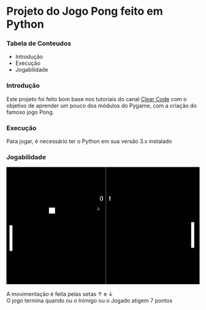 # Projeto do Jogo Pong feito em Python

### Tabela de Conteudos
* Introdução
* Execução
* Jogabilidade

### Introdução
<p>Este projeto foi feito bom base nos tutoriais do canal 
<a href="https://www.youtube.com/playlist?list=PL8ui5HK3oSiEk9HaKoVPxSZA03rmr9Z0k">Clear Code</a>
com o objetivo de aprender um pouco dos módulos do Pygame, com a criação do famoso jogo Pong.
</p>

### Execução
<p>Para jogar, é necessário ter o Python em sua versão 3.x instalado </p>

### Jogabilidade
![GitHub Log](./README_assets/play.gif)
<p>A movimentação é feita pelas setas ↑ e ↓<br/>
O jogo termina quando ou o Inimigo ou o Jogado atigem 7 pontos
</p>
